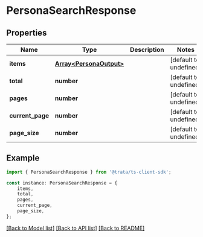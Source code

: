# PersonaSearchResponse


## Properties

Name | Type | Description | Notes
------------ | ------------- | ------------- | -------------
**items** | [**Array&lt;PersonaOutput&gt;**](PersonaOutput.md) |  | [default to undefined]
**total** | **number** |  | [default to undefined]
**pages** | **number** |  | [default to undefined]
**current_page** | **number** |  | [default to undefined]
**page_size** | **number** |  | [default to undefined]

## Example

```typescript
import { PersonaSearchResponse } from '@trata/ts-client-sdk';

const instance: PersonaSearchResponse = {
    items,
    total,
    pages,
    current_page,
    page_size,
};
```

[[Back to Model list]](../README.md#documentation-for-models) [[Back to API list]](../README.md#documentation-for-api-endpoints) [[Back to README]](../README.md)
